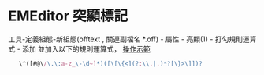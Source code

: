 # EMEditor 突顯標記

工具-定義組態-新組態(offtext , 關連副檔名 *.off) - 屬性 - 亮顯(1) - 打勾規則運算式 - 添加 並加入以下的規則運算式，
[操作示範](https://www.youtube.com/watch?v=Ij_FrdV64EU) 
```javascript
   \^([#@\/\.\:a-z_\-\d~]*)([\[\{<](?:\\.|.)*?[\}>\]])?
```

